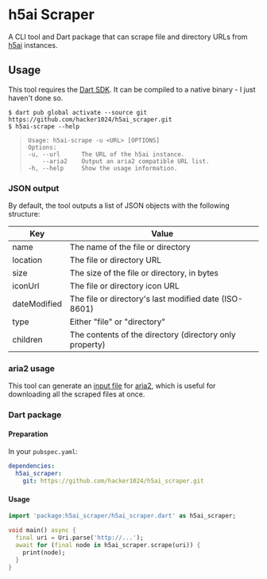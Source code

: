 # h5ai Scraper
A CLI tool and Dart package that can scrape file and directory URLs from
[h5ai](https://larsjung.de/h5ai/) instances.

## Usage
This tool requires the [Dart SDK](https://dart.dev). It can be compiled to a native
binary - I just haven't done so.

```
$ dart pub global activate --source git https://github.com/hacker1024/h5ai_scraper.git
$ h5ai-scrape --help
```

> ```
> Usage: h5ai-scrape -u <URL> [OPTIONS]
> Options:
> -u, --url      The URL of the h5ai instance.
>     --aria2    Output an aria2 compatible URL list.
> -h, --help     Show the usage information.
> ```

### JSON output
By default, the tool outputs a list of JSON objects with the following structure:

| Key          | Value                                                   |
|--------------|---------------------------------------------------------|
| name         | The name of the file or directory                       |
| location     | The file or directory URL                               |
| size         | The size of the file or directory, in bytes             |
| iconUrl      | The file or directory icon URL                          |
| dateModified | The file or directory's last modified date (ISO-8601)   |
| type         | Either "file" or "directory"                            |
| children     | The contents of the directory (directory only property) |

### aria2 usage
This tool can generate an [input file](https://aria2.github.io/manual/en/html/aria2c.html#input-file) for
[aria2](https://aria2.github.io), which is useful for downloading all the scraped files at once.

### Dart package
#### Preparation
In your `pubspec.yaml`:
```yaml
dependencies:
  h5ai_scraper:
    git: https://github.com/hacker1024/h5ai_scraper.git
```

#### Usage
```dart
import 'package:h5ai_scraper/h5ai_scraper.dart' as h5ai_scraper;

void main() async {
  final uri = Uri.parse('http://...');
  await for (final node in h5ai_scraper.scrape(uri)) {
    print(node);
  }
}
```
